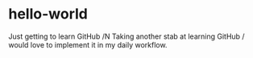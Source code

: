 # hello-world
Just getting to learn GitHub /N
Taking another stab at learning GitHub / would love to implement it in my daily workflow.
